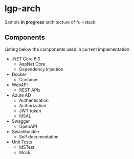 # lgp-arch
Sample __in progress__ architecture of full-stack.

## Components
Listing below the components used in current implementation

- .NET Core 6.0
  - AspNet Core
  - Dependency Injection
- Docker
  - Container
- WebAPI
  - REST APIs
- Azure AD
  - Authentication
  - Authorization
  - JWT token
  - MSAL
- Swagger
  - OpenAPI
- Swashbuckle
  - Self documentation
- Unit Tests
  - MSTest
  - Mock